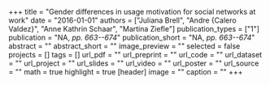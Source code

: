 +++
title = "Gender differences in usage motivation for social networks at work"
date = "2016-01-01"
authors = ["Juliana Brell", "Andre {Calero Valdez}", "Anne Kathrin Schaar", "Martina Ziefle"]
publication_types = ["1"]
publication = "NA, _pp. 663--674_"
publication_short = "NA, _pp. 663--674_"
abstract = ""
abstract_short = ""
image_preview = ""
selected = false
projects = []
tags = []
url_pdf = ""
url_preprint = ""
url_code = ""
url_dataset = ""
url_project = ""
url_slides = ""
url_video = ""
url_poster = ""
url_source = ""
math = true
highlight = true
[header]
image = ""
caption = ""
+++
